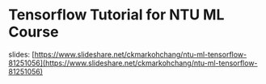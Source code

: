 # Tensorflow Tutorial for NTU ML Course

slides: [https://www.slideshare.net/ckmarkohchang/ntu-ml-tensorflow-81251056](https://www.slideshare.net/ckmarkohchang/ntu-ml-tensorflow-81251056)

